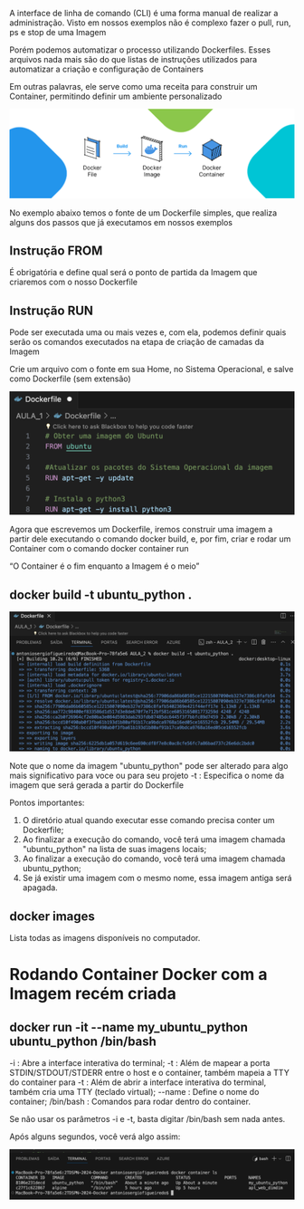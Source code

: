 A interface de linha de comando (CLI) é uma forma manual de realizar a administração. Visto em nossos exemplos não é complexo fazer o pull, run, ps e stop de uma Imagem​

​Porém podemos automatizar o processo utilizando Dockerfiles. Esses arquivos nada mais são do que listas de instruções utilizados para automatizar a criação e configuração de Containers​

​Em outras palavras, ele serve como uma receita para construir um Container, permitindo definir um ambiente personalizado

![Devops](Images/dockerfile.png)

No exemplo abaixo temos o fonte de um Dockerfile simples, que realiza alguns dos passos que já executamos em nossos exemplos​

## Instrução FROM​

É obrigatória e define qual será o ponto de partida da Imagem que criaremos com o nosso Dockerfile​

## Instrução RUN​

Pode ser executada uma ou mais vezes e, com ela, podemos definir quais serão os comandos executados na etapa de criação de camadas da Imagem​

Crie um arquivo com o fonte em sua Home, no Sistema Operacional, e salve como Dockerfile  (sem extensão)​

![Devops](Images/Ubuntu_Python.png)

Agora que escrevemos um Dockerfile, iremos construir uma imagem a partir dele executando o comando docker build, e, por fim, criar e rodar um Container com o comando docker container run​

​“O Container é o fim enquanto a Imagem é o meio”​

## docker build -t ubuntu_python .

![Devops](Images/DockerBuild.png)

Note que o  nome da imagem "ubuntu_python" pode ser alterado para algo mais significativo para voce  ou para seu projeto​
-t : Especifica o nome da imagem que será gerada a partir do Dockerfile​

Pontos importantes:

1. O diretório atual quando executar esse comando precisa conter um Dockerfile;
2. Ao finalizar a execução do comando, você terá uma imagem chamada "ubuntu_python" na lista de suas imagens locais;
2. Ao finalizar a execução do comando, você terá uma imagem chamada ubuntu_python;
3. Se já existir uma imagem com o mesmo nome, essa imagem antiga será apagada.

## docker images

Lista todas as imagens disponíveis no computador.

# Rodando Container Docker com a Imagem recém criada
## docker run -it --name my_ubuntu_python ubuntu_python /bin/bash

-i : Abre a interface interativa do terminal;
-t : Além de mapear a porta STDIN/STDOUT/STDERR entre o host e o container, também mapeia a TTY do container para
-t : Além de abrir a interface interativa do terminal, também cria uma TTY (teclado virtual);
--name : Define o nome do container;
/bin/bash : Comandos para rodar dentro do container.

Se não usar os parâmetros -i e -t, basta digitar /bin/bash sem nada antes. 

Após alguns segundos, você verá algo assim:

![Devops](Images/Terminal.png)